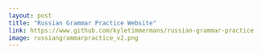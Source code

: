 ```yaml
---
layout: post
title: "Russian Grammar Practice Website"
link: https://www.github.com/kyletimmermans/russian-grammar-practice
image: russiangrammarpractice_v2.png
---
```


